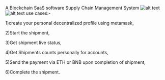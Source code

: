 A Blockchain SaaS software Supply Chain Management System 
![alt text](https://www.daulathussain.com/wp-content/uploads/2023/09/tracking.png)
![alt text](https://ibb.co/fG1wkS5)
use cases:-  

1)create your personal decentralized profile using metamask,

2)Start the shipment,  

3)Get shipment live status,  

4)Get Shipments counts personally for accounts,  

5)Send the payment via ETH or BNB upon completion of shipment,  

6)Complete the shipment.  


